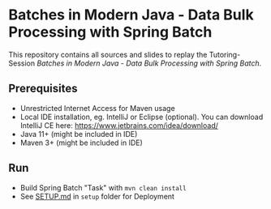# Batches in Modern Java - Data Bulk Processing with Spring Batch

This repository contains all sources and slides to replay the Tutoring-Session *Batches in Modern Java - Data Bulk Processing with Spring Batch*.

## Prerequisites

* Unrestricted Internet Access for Maven usage
* Local IDE installation, eg. IntelliJ or Eclipse (optional). You can download IntelliJ CE here: https://www.jetbrains.com/idea/download/
* Java 11+ (might be included in IDE)
* Maven 3+ (might be included in IDE)

## Run

* Build Spring Batch "Task" with `mvn clean install`
* See [SETUP.md](setup/SETUP.md) in `setup` folder for Deployment